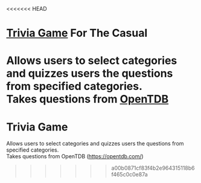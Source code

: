 <<<<<<< HEAD
# [Trivia Game](https://triviahour.herokuapp.com) For The Casual
Allows users to select categories and quizzes users the questions from specified categories. <br/>
Takes questions from [OpenTDB](https://opentdb.com/)
=======
# Trivia Game
Allows users to select categories and quizzes users the questions from specified categories. <br/>
Takes questions from OpenTDB (https://opentdb.com/)
>>>>>>> a00b0871cf83f4b2e964315118b6f465c0c0e87a
